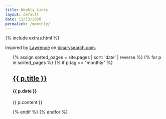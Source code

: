 ```yaml
---
title: Weekly Links
layout: default
date: 11/13/2020
permalink: /monthly/
---
```


{% include extras.html %}

Inspired by [Lawrence](https://www.wawrencelu.com/) on [binarysearch.com](https://www.binarysearch.com).

<ol>
{% assign sorted_pages = site.pages | sort: 'date' | reverse %}
  {% for p in sorted_pages %}
    {% if p.tag == "monthly" %}
    <a href="{{ p.url }}">
      <h2>{{ p.title }}</h2>
    </a>
    <h4>{{ p.date }}</h4>
    <p>{{ p.content }}</p>
    {% endif %}
  {% endfor %}
</ol>
